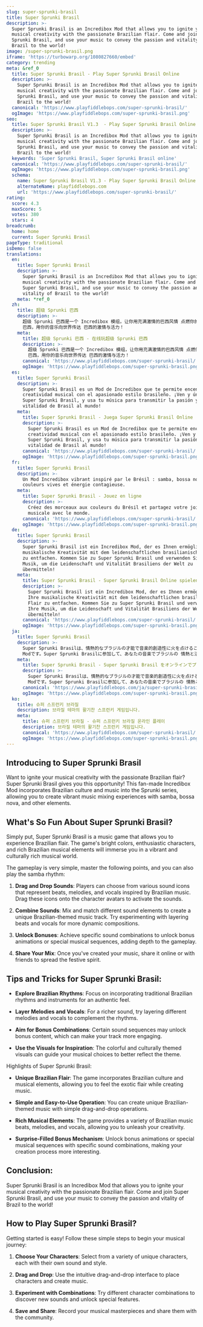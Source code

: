 ```yaml
---
slug: super-sprunki-brasil
title: Super Sprunki Brasil
description: >-
  Super Sprunki Brasil is an Incredibox Mod that allows you to ignite your
  musical creativity with the passionate Brazilian flair. Come and join Super
  Sprunki Brasil, and use your music to convey the passion and vitality of
  Brazil to the world!
image: /super-sprunki-brasil.png
iframe: 'https://turbowarp.org/1080827660/embed'
category: trending
meta: &ref_0
  title: Super Sprunki Brasil - Play Super Sprunki Brasil Online
  description: >-
    Super Sprunki Brasil is an Incredibox Mod that allows you to ignite your
    musical creativity with the passionate Brazilian flair. Come and join Super
    Sprunki Brasil, and use your music to convey the passion and vitality of
    Brazil to the world!
  canonical: 'https://www.playfiddlebops.com/super-sprunki-brasil/'
  ogImage: 'https://www.playfiddlebops.com/super-sprunki-brasil.png'
seo:
  title: Super Sprunki Brasil V1.3  - Play Super Sprunki Brasil Online
  description: >-
    Super Sprunki Brasil is an Incredibox Mod that allows you to ignite your
    musical creativity with the passionate Brazilian flair. Come and join Super
    Sprunki Brasil, and use your music to convey the passion and vitality of
    Brazil to the world!
  keywords: 'Super Sprunki Brasil, Super Sprunki Brasil online'
  canonical: 'https://www.playfiddlebops.com/super-sprunki-brasil/'
  ogImage: 'https://www.playfiddlebops.com/super-sprunki-brasil.png'
  schema:
    name: Super Sprunki Brasil V1.3 - Play Super Sprunki Brasil Online
    alternateName: playfiddlebops.com
    url: 'https://www.playfiddlebops.com/super-sprunki-brasil/'
rating:
  score: 4.3
  maxScore: 5
  votes: 380
  stars: 4
breadcrumb:
  home: home
  current: Super Sprunki Brasil
pageType: traditional
isDemo: false
translations:
  en:
    title: Super Sprunki Brasil
    description: >-
      Super Sprunki Brasil is an Incredibox Mod that allows you to ignite your
      musical creativity with the passionate Brazilian flair. Come and join
      Super Sprunki Brasil, and use your music to convey the passion and
      vitality of Brazil to the world!
    meta: *ref_0
  zh:
    title: 超级 Sprunki 巴西
    description: >-
      超级 Sprunki 巴西是一个 Incredibox 模组，让你用充满激情的巴西风情 点燃你的音乐创造力。来加入超级 Sprunki
      巴西，用你的音乐向世界传达 巴西的激情与活力！
    meta:
      title: 超级 Sprunki 巴西 - 在线玩超级 Sprunki 巴西
      description: >-
        超级 Sprunki 巴西是一个 Incredibox 模组，让你用充满激情的巴西风情 点燃你的音乐创造力。来加入超级 Sprunki
        巴西，用你的音乐向世界传达 巴西的激情与活力！
      canonical: 'https://www.playfiddlebops.com/super-sprunki-brasil/'
      ogImage: 'https://www.playfiddlebops.com/super-sprunki-brasil.png'
  es:
    title: Super Sprunki Brasil
    description: >-
      Super Sprunki Brasil es un Mod de Incredibox que te permite encender tu
      creatividad musical con el apasionado estilo brasileño. ¡Ven y únete a
      Super Sprunki Brasil, y usa tu música para transmitir la pasión y
      vitalidad de Brasil al mundo!
    meta:
      title: Super Sprunki Brasil - Juega Super Sprunki Brasil Online
      description: >-
        Super Sprunki Brasil es un Mod de Incredibox que te permite encender tu
        creatividad musical con el apasionado estilo brasileño. ¡Ven y únete a
        Super Sprunki Brasil, y usa tu música para transmitir la pasión y
        vitalidad de Brasil al mundo!
      canonical: 'https://www.playfiddlebops.com/super-sprunki-brasil/'
      ogImage: 'https://www.playfiddlebops.com/super-sprunki-brasil.png'
  fr:
    title: Super Sprunki Brasil
    description: >-
      Un Mod Incredibox vibrant inspiré par le Brésil : samba, bossa nova, 
      couleurs vives et énergie contagieuse.
    meta:
      title: Super Sprunki Brasil - Jouez en ligne
      description: >-
        Créez des morceaux aux couleurs du Brésil et partagez votre joie 
        musicale avec le monde.
      canonical: 'https://www.playfiddlebops.com/super-sprunki-brasil/'
      ogImage: 'https://www.playfiddlebops.com/super-sprunki-brasil.png'
  de:
    title: Super Sprunki Brasil
    description: >-
      Super Sprunki Brasil ist ein Incredibox Mod, der es Ihnen ermöglicht, Ihre
      musikalische Kreativität mit dem leidenschaftlichen brasilianischen Flair
      zu entfachen. Kommen Sie zu Super Sprunki Brasil und verwenden Sie Ihre
      Musik, um die Leidenschaft und Vitalität Brasiliens der Welt zu
      übermitteln!
    meta:
      title: Super Sprunki Brasil - Super Sprunki Brasil Online spielen
      description: >-
        Super Sprunki Brasil ist ein Incredibox Mod, der es Ihnen ermöglicht,
        Ihre musikalische Kreativität mit dem leidenschaftlichen brasilianischen
        Flair zu entfachen. Kommen Sie zu Super Sprunki Brasil und verwenden Sie
        Ihre Musik, um die Leidenschaft und Vitalität Brasiliens der Welt zu
        übermitteln!
      canonical: 'https://www.playfiddlebops.com/super-sprunki-brasil/'
      ogImage: 'https://www.playfiddlebops.com/super-sprunki-brasil.png'
  ja:
    title: Super Sprunki Brasil
    description: >-
      Super Sprunki Brasilは、情熱的なブラジルの才能で音楽的創造性に火を点けることができる Incrediblebox
      Modです。Super Sprunki Brasilに参加して、あなたの音楽でブラジルの 情熱と活力を世界に伝えましょう！
    meta:
      title: Super Sprunki Brasil - Super Sprunki Brasil をオンラインでプレイ
      description: >-
        Super Sprunki Brasilは、情熱的なブラジルの才能で音楽的創造性に火を点けることができる Incrediblebox
        Modです。Super Sprunki Brasilに参加して、あなたの音楽でブラジルの 情熱と活力を世界に伝えましょう！
      canonical: 'https://www.playfiddlebops.com/ja/super-sprunki-brasil/'
      ogImage: 'https://www.playfiddlebops.com/super-sprunki-brasil.png'
  ko:
    title: 슈퍼 스프런키 브라질
    description: 브라질 테마의 활기찬 스프런키 게임입니다.
    meta:
      title: 슈퍼 스프런키 브라질 - 슈퍼 스프런키 브라질 온라인 플레이
      description: 브라질 테마의 활기찬 스프런키 게임입니다.
      canonical: 'https://www.playfiddlebops.com/super-sprunki-brasil/'
      ogImage: 'https://www.playfiddlebops.com/super-sprunki-brasil.png'
---
```


## Introducing to Super Sprunki Brasil

Want to ignite your musical creativity with the passionate Brazilian flair? Super Sprunki Brasil gives you this opportunity! This fan-made Incredibox Mod incorporates Brazilian culture and music into the Sprunki series, allowing you to create vibrant music mixing experiences with samba, bossa nova, and other elements.

## What's So Fun About Super Sprunki Brasil?

Simply put, Super Sprunki Brasil is a music game that allows you to experience Brazilian flair. The game's bright colors, enthusiastic characters, and rich Brazilian musical elements will immerse you in a vibrant and culturally rich musical world.

The gameplay is very simple, master the following points, and you can also play the samba rhythm:

1. **Drag and Drop Sounds**: Players can choose from various sound icons that represent beats, melodies, and vocals inspired by Brazilian music. Drag these icons onto the character avatars to activate the sounds.

1. **Combine Sounds**: Mix and match different sound elements to create a unique Brazilian-themed music track. Try experimenting with layering beats and vocals for more dynamic compositions.

1. **Unlock Bonuses**: Achieve specific sound combinations to unlock bonus animations or special musical sequences, adding depth to the gameplay.

1. **Share Your Mix**: Once you've created your music, share it online or with friends to spread the festive spirit.

## Tips and Tricks for Super Sprunki Brasil:

- **Explore Brazilian Rhythms**: Focus on incorporating traditional Brazilian rhythms and instruments for an authentic feel.

- **Layer Melodies and Vocals**: For a richer sound, try layering different melodies and vocals to complement the rhythms.

- **Aim for Bonus Combinations**: Certain sound sequences may unlock bonus content, which can make your track more engaging.

- **Use the Visuals for Inspiration**: The colorful and culturally themed visuals can guide your musical choices to better reflect the theme.

Highlights of Super Sprunki Brasil:

- **Unique Brazilian Flair**: The game incorporates Brazilian culture and musical elements, allowing you to feel the exotic flair while creating music.

- **Simple and Easy-to-Use Operation**: You can create unique Brazilian-themed music with simple drag-and-drop operations.

- **Rich Musical Elements**: The game provides a variety of Brazilian music beats, melodies, and vocals, allowing you to unleash your creativity.

- **Surprise-Filled Bonus Mechanism**: Unlock bonus animations or special musical sequences with specific sound combinations, making your creation process more interesting.

## Conclusion:

Super Sprunki Brasil is an Incredibox Mod that allows you to ignite your musical creativity with the passionate Brazilian flair. Come and join Super Sprunki Brasil, and use your music to convey the passion and vitality of Brazil to the world!

## How to Play Super Sprunki Brasil?

Getting started is easy! Follow these simple steps to begin your musical journey:

1. **Choose Your Characters**: Select from a variety of unique characters, each with their own sound and style.

1. **Drag and Drop**: Use the intuitive drag-and-drop interface to place characters and create music.

1. **Experiment with Combinations**: Try different character combinations to discover new sounds and unlock special features.

1. **Save and Share**: Record your musical masterpieces and share them with the community.
